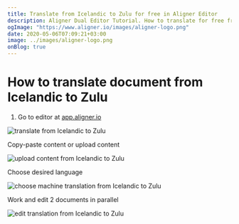 ```yaml
---
title: Translate from Icelandic to Zulu for free in Aligner Editor
description: Aligner Dual Editor Tutorial. How to translate for free from Icelandic to Zulu. Aligner is multilingual document management platform. 
ogImage: "https://www.aligner.io/images/aligner-logo.png"
date: 2020-05-06T07:09:21+03:00
image: ../images/aligner-logo.png
onBlog: true
---
```


# How to translate document from Icelandic to Zulu

1. Go to editor at [app.aligner.io](https://app.aligner.io "Aligner App web page")

![translate from Icelandic to Zulu](../aligner-blank-editor.png "translate from Icelandic to Zulu")

Copy-paste content or upload content

![upload content from Icelandic to Zulu](../aligner-uploaded-document.png "upload content from Icelandic to Zulu")

Choose desired language

![choose machine translation from Icelandic to Zulu](../aligner-language-dropdown.png "choose machine translation from Icelandic to Zulu")

Work and edit 2 documents in parallel

![edit translation from Icelandic to Zulu](../aligner-double-sitded-editor.png "edit translation from Icelandic to Zulu")

